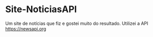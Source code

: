 # Site-NoticiasAPI
Um site de notícias que fiz e gostei muito do resultado. Utilizei a API https://newsapi.org
